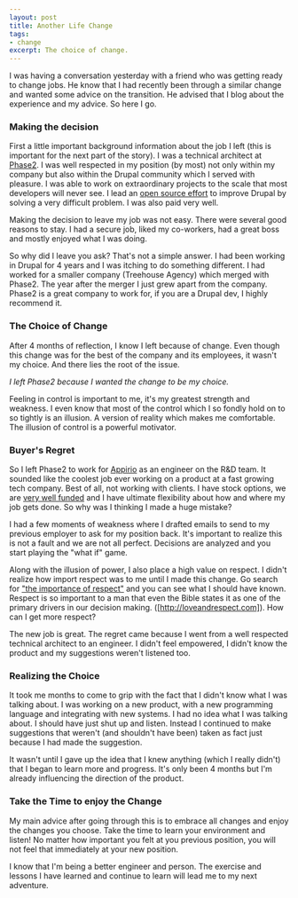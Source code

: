 ```yaml
---
layout: post
title: Another Life Change
tags:
- change
excerpt: The choice of change.
---
```


I was having a conversation yesterday with a friend who was getting ready to change jobs.  He know that I had recently been through a similar change and wanted some advice on the transition.  He advised that I blog about the experience and my advice.  So here I go.

### Making the decision

First a little important background information about the job I left (this is important for the next part of the story).  I was a technical architect at [Phase2](http://www.phase2technology.com/).  I was well respected in my position (by most) not only within my company but also within the Drupal community which I served with pleasure.  I was able to work on extraordinary projects to the scale that most developers will never see.  I lead an [open source effort](https://groups.drupal.org/large-scale-drupal-lsd-projects-and-plans/content-staging) to improve Drupal by solving a very difficult problem.  I was also paid very well.

Making the decision to leave my job was not easy.  There were several good reasons to stay.  I had a secure job, liked my co-workers, had a great boss and mostly enjoyed what I was doing.

So why did I leave you ask?  That's not a simple answer.  I had been working in Drupal for 4 years and I was itching to do something different.  I had worked for a smaller company (Treehouse Agency) which merged with Phase2.  The year after the merger I just grew apart from the company.  Phase2 is a great company to work for, if you are a Drupal dev, I highly recommend it.

### The Choice of Change

After 4 months of reflection, I know I left because of change.  Even though this change was for the best of the company and its employees, it wasn't my choice.  And there lies the root of the issue.

*I left Phase2 because I wanted the change to be my choice.*

Feeling in control is important to me, it's my greatest strength and weakness.  I even know that most of the control which I so fondly hold on to so tightly is an illusion.  A version of reality which makes me comfortable.  The illusion of control is a powerful motivator.

### Buyer's Regret

So I left Phase2 to work for [Appirio](http://appirio.com/) as an engineer on the R&D team.  It sounded like the coolest job ever working on a product at a fast growing tech company.  Best of all, not working with clients.  I have stock options, we are [very well funded](http://appirio.com/2012/03/15/appirio-raises-60-million-in-series-d-funding-led-by-general-atlantic/) and I have ultimate flexibility about how and where my job gets done.  So why was I thinking I made a huge mistake?

I had a few moments of weakness where I drafted emails to send to my previous employer to ask for my position back.  It's important to realize this is not a fault and we are not all perfect.  Decisions are analyzed and you start playing the "what if" game.  

Along with the illusion of power, I also place a high value on respect.  I didn't realize how import respect was to me until I made this change.  Go search for ["the importance of respect"](https://duckduckgo.com/?q=importance+of+respect) and you can see what I should have known.  Respect is so important to a man that even the Bible states it as one of the primary drivers in our decision making. ([http://loveandrespect.com]).  How can I get more respect?

The new job is great.  The regret came because I went from a well respected technical architect to an engineer.  I didn't feel empowered, I didn't know the product and my suggestions weren't listened too.

### Realizing the Choice

It took me months to come to grip with the fact that I didn't know what I was talking about.  I was working on a new product, with a new programming language and integrating with new systems.  I had no idea what I was talking about.  I should have just shut up and listen.  Instead I continued to make suggestions that weren't (and shouldn't have been) taken as fact just because I had made the suggestion.

It wasn't until I gave up the idea that I knew anything (which I really didn't) that I began to learn more and progress.  It's only been 4 months but I'm already influencing the direction of the product.

### Take the Time to enjoy the Change

My main advice after going through this is to embrace all changes and enjoy the changes you choose.  Take the time to learn your environment and listen!  No matter how important you felt at you previous position, you will not feel that immediately at your new position.

I know that I'm being a better engineer and person.  The exercise and lessons I have learned and continue to learn will lead me to my next adventure.
